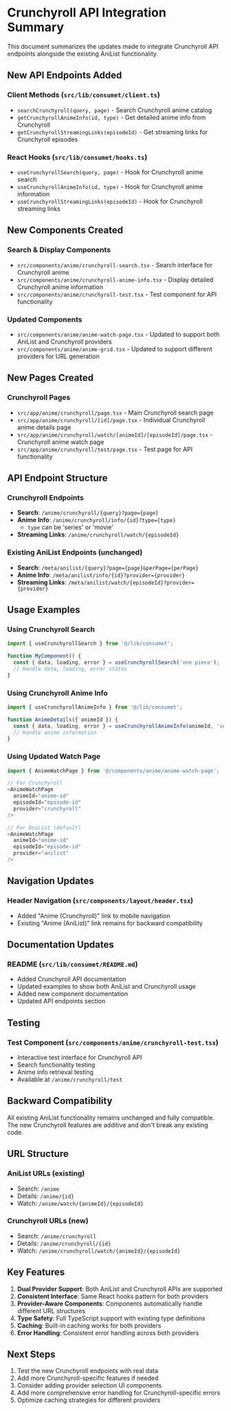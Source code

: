 # Crunchyroll API Integration Summary

This document summarizes the updates made to integrate Crunchyroll API endpoints alongside the existing AniList functionality.

## New API Endpoints Added

### Client Methods (`src/lib/consumet/client.ts`)
- `searchCrunchyroll(query, page)` - Search Crunchyroll anime catalog
- `getCrunchyrollAnimeInfo(id, type)` - Get detailed anime info from Crunchyroll
- `getCrunchyrollStreamingLinks(episodeId)` - Get streaming links for Crunchyroll episodes

### React Hooks (`src/lib/consumet/hooks.ts`)
- `useCrunchyrollSearch(query, page)` - Hook for Crunchyroll anime search
- `useCrunchyrollAnimeInfo(id, type)` - Hook for Crunchyroll anime information
- `useCrunchyrollStreamingLinks(episodeId)` - Hook for Crunchyroll streaming links

## New Components Created

### Search & Display Components
- `src/components/anime/crunchyroll-search.tsx` - Search interface for Crunchyroll anime
- `src/components/anime/crunchyroll-anime-info.tsx` - Display detailed Crunchyroll anime information
- `src/components/anime/crunchyroll-test.tsx` - Test component for API functionality

### Updated Components
- `src/components/anime/anime-watch-page.tsx` - Updated to support both AniList and Crunchyroll providers
- `src/components/anime/anime-grid.tsx` - Updated to support different providers for URL generation

## New Pages Created

### Crunchyroll Pages
- `src/app/anime/crunchyroll/page.tsx` - Main Crunchyroll search page
- `src/app/anime/crunchyroll/[id]/page.tsx` - Individual Crunchyroll anime details page
- `src/app/anime/crunchyroll/watch/[animeId]/[episodeId]/page.tsx` - Crunchyroll anime watch page
- `src/app/anime/crunchyroll/test/page.tsx` - Test page for API functionality

## API Endpoint Structure

### Crunchyroll Endpoints
- **Search**: `/anime/crunchyroll/{query}?page={page}`
- **Anime Info**: `/anime/crunchyroll/info/{id}?type={type}`
  - `type` can be 'series' or 'movie'
- **Streaming Links**: `/anime/crunchyroll/watch/{episodeId}`

### Existing AniList Endpoints (unchanged)
- **Search**: `/meta/anilist/{query}?page={page}&perPage={perPage}`
- **Anime Info**: `/meta/anilist/info/{id}?provider={provider}`
- **Streaming Links**: `/meta/anilist/watch/{episodeId}?provider={provider}`

## Usage Examples

### Using Crunchyroll Search
```typescript
import { useCrunchyrollSearch } from '@/lib/consumet';

function MyComponent() {
  const { data, loading, error } = useCrunchyrollSearch('one piece');
  // Handle data, loading, error states
}
```

### Using Crunchyroll Anime Info
```typescript
import { useCrunchyrollAnimeInfo } from '@/lib/consumet';

function AnimeDetails({ animeId }) {
  const { data, loading, error } = useCrunchyrollAnimeInfo(animeId, 'series');
  // Handle anime information
}
```

### Using Updated Watch Page
```typescript
import { AnimeWatchPage } from '@/components/anime/anime-watch-page';

// For Crunchyroll
<AnimeWatchPage 
  animeId="anime-id" 
  episodeId="episode-id" 
  provider="crunchyroll" 
/>

// For AniList (default)
<AnimeWatchPage 
  animeId="anime-id" 
  episodeId="episode-id" 
  provider="anilist" 
/>
```

## Navigation Updates

### Header Navigation (`src/components/layout/header.tsx`)
- Added "Anime (Crunchyroll)" link to mobile navigation
- Existing "Anime (AniList)" link remains for backward compatibility

## Documentation Updates

### README (`src/lib/consumet/README.md`)
- Added Crunchyroll API documentation
- Updated examples to show both AniList and Crunchyroll usage
- Added new component documentation
- Updated API endpoints section

## Testing

### Test Component (`src/components/anime/crunchyroll-test.tsx`)
- Interactive test interface for Crunchyroll API
- Search functionality testing
- Anime info retrieval testing
- Available at `/anime/crunchyroll/test`

## Backward Compatibility

All existing AniList functionality remains unchanged and fully compatible. The new Crunchyroll features are additive and don't break any existing code.

## URL Structure

### AniList URLs (existing)
- Search: `/anime`
- Details: `/anime/{id}`
- Watch: `/anime/watch/{animeId}/{episodeId}`

### Crunchyroll URLs (new)
- Search: `/anime/crunchyroll`
- Details: `/anime/crunchyroll/{id}`
- Watch: `/anime/crunchyroll/watch/{animeId}/{episodeId}`

## Key Features

1. **Dual Provider Support**: Both AniList and Crunchyroll APIs are supported
2. **Consistent Interface**: Same React hooks pattern for both providers
3. **Provider-Aware Components**: Components automatically handle different URL structures
4. **Type Safety**: Full TypeScript support with existing type definitions
5. **Caching**: Built-in caching works for both providers
6. **Error Handling**: Consistent error handling across both providers

## Next Steps

1. Test the new Crunchyroll endpoints with real data
2. Add more Crunchyroll-specific features if needed
3. Consider adding provider selection UI components
4. Add more comprehensive error handling for Crunchyroll-specific errors
5. Optimize caching strategies for different providers